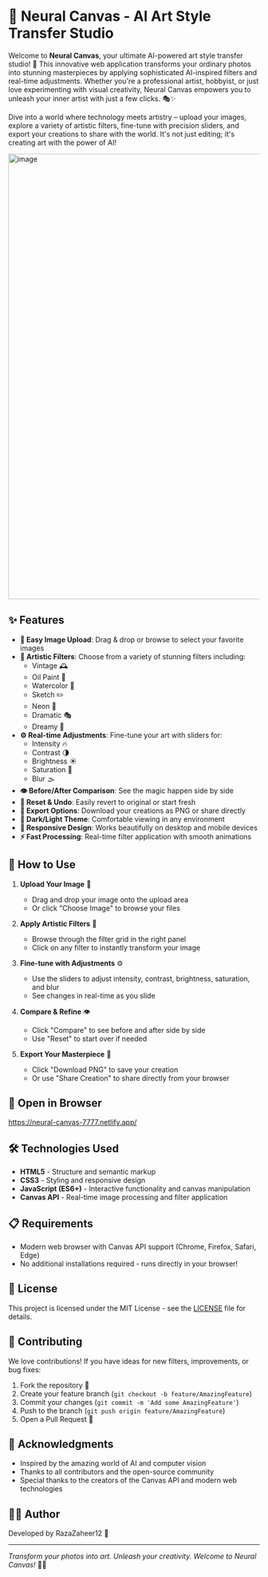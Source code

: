 # 🎨 Neural Canvas - AI Art Style Transfer Studio

Welcome to **Neural Canvas**, your ultimate AI-powered art style transfer studio! 🚀 This innovative web application transforms your ordinary photos into stunning masterpieces by applying sophisticated AI-inspired filters and real-time adjustments. Whether you're a professional artist, hobbyist, or just love experimenting with visual creativity, Neural Canvas empowers you to unleash your inner artist with just a few clicks. 🎭✨

Dive into a world where technology meets artistry – upload your images, explore a variety of artistic filters, fine-tune with precision sliders, and export your creations to share with the world. It's not just editing; it's creating art with the power of AI! 

<img width="1913" height="891" alt="image" src="https://github.com/user-attachments/assets/0ee51200-8c73-43a4-ab59-098fe3bca537" />


## ✨ Features

- **📁 Easy Image Upload**: Drag & drop or browse to select your favorite images
- **🎨 Artistic Filters**: Choose from a variety of stunning filters including:
  - Vintage 🕰️
  - Oil Paint 🎨
  - Watercolor 🌊
  - Sketch ✏️
  - Neon 🌈
  - Dramatic 🎭
  - Dreamy 💭
- **⚙️ Real-time Adjustments**: Fine-tune your art with sliders for:
  - Intensity 🔥
  - Contrast 🌗
  - Brightness ☀️
  - Saturation 🎨
  - Blur 🌫️
- **👁️ Before/After Comparison**: See the magic happen side by side
- **🔄 Reset & Undo**: Easily revert to original or start fresh
- **💾 Export Options**: Download your creations as PNG or share directly
- **🌙 Dark/Light Theme**: Comfortable viewing in any environment
- **📱 Responsive Design**: Works beautifully on desktop and mobile devices
- **⚡ Fast Processing**: Real-time filter application with smooth animations

## 🚀 How to Use

1. **Upload Your Image** 📸
   - Drag and drop your image onto the upload area
   - Or click "Choose Image" to browse your files

2. **Apply Artistic Filters** 🎨
   - Browse through the filter grid in the right panel
   - Click on any filter to instantly transform your image

3. **Fine-tune with Adjustments** ⚙️
   - Use the sliders to adjust intensity, contrast, brightness, saturation, and blur
   - See changes in real-time as you slide

4. **Compare & Refine** 👁️
   - Click "Compare" to see before and after side by side
   - Use "Reset" to start over if needed

5. **Export Your Masterpiece** 💾
   - Click "Download PNG" to save your creation
   - Or use "Share Creation" to share directly from your browser
  
## 🚀 Open in Browser
   https://neural-canvas-7777.netlify.app/ 

## 🛠️ Technologies Used

- **HTML5** - Structure and semantic markup
- **CSS3** - Styling and responsive design
- **JavaScript (ES6+)** - Interactive functionality and canvas manipulation
- **Canvas API** - Real-time image processing and filter application

## 📋 Requirements

- Modern web browser with Canvas API support (Chrome, Firefox, Safari, Edge)
- No additional installations required - runs directly in your browser!

## 📄 License

This project is licensed under the MIT License - see the [LICENSE](LICENSE) file for details.

## 🤝 Contributing

We love contributions! If you have ideas for new filters, improvements, or bug fixes:

1. Fork the repository 🍴
2. Create your feature branch (`git checkout -b feature/AmazingFeature`)
3. Commit your changes (`git commit -m 'Add some AmazingFeature'`)
4. Push to the branch (`git push origin feature/AmazingFeature`)
5. Open a Pull Request 📝



## 🙏 Acknowledgments

- Inspired by the amazing world of AI and computer vision
- Thanks to all contributors and the open-source community
- Special thanks to the creators of the Canvas API and modern web technologies

## 👨‍💻 Author

Developed by RazaZaheer12 🚀

---

*Transform your photos into art. Unleash your creativity. Welcome to Neural Canvas!* 🎨🚀
